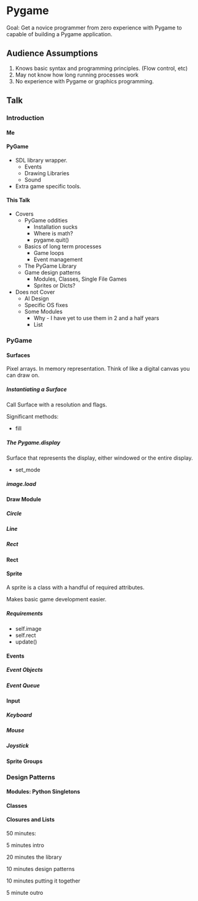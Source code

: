 # Pygame

Goal: Get a novice programmer from zero experience with Pygame to 
capable of building a Pygame application.

## Audience Assumptions

1. Knows basic syntax and programming principles. (Flow control, etc)
2. May not know how long running processes work
3. No experience with Pygame or graphics programming.

## Talk

### Introduction

#### Me

#### PyGame

* SDL library wrapper. 
    * Events
    * Drawing Libraries
    * Sound
* Extra game specific tools.

#### This Talk

* Covers
    * PyGame oddities
        * Installation sucks
        * Where is math?
        * pygame.quit()
    * Basics of long term processes
        * Game loops
        * Event management
    * The PyGame Library
    * Game design patterns
        * Modules, Classes, Single File Games
        * Sprites or Dicts?
* Does not Cover
    * AI Design
    * Specific OS fixes
    * Some Modules
        * Why - I have yet to use them in 2 and a half years
        * List
        
### PyGame

#### Surfaces

Pixel arrays. In memory representation. Think of like a digital canvas
you can draw on.

##### Instantiating a Surface

Call Surface with a resolution and flags.

Significant methods:

* fill

##### The Pygame.display

Surface that represents the display, either windowed or the entire
display.

* set_mode

##### image.load

#### Draw Module

##### Circle

##### Line

##### Rect

#### Rect

#### Sprite

A sprite is a class with a handful of required attributes.

Makes basic game development easier.

##### Requirements

* self.image
* self.rect
* update()

#### Events

##### Event Objects

##### Event Queue

#### Input

##### Keyboard

##### Mouse

##### Joystick

#### Sprite Groups

### Design Patterns

#### Modules: Python Singletons

#### Classes

#### Closures and Lists

50 minutes:

5 minutes intro

20 minutes the library

10 minutes design patterns

10 minutes putting it together

5 minute outro